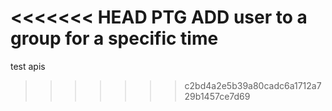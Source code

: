 <<<<<<< HEAD
PTG ADD user to a group for a specific time
=======
test apis 
>>>>>>> c2bd4a2e5b39a80cadc6a1712a729b1457ce7d69
